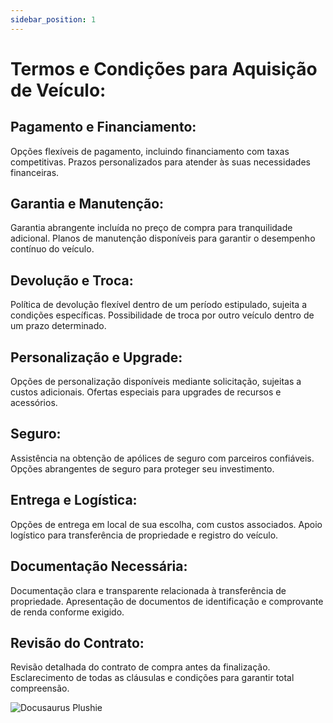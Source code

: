 ```yaml
---
sidebar_position: 1
---
```


# Termos e Condições para Aquisição de Veículo:


## Pagamento e Financiamento:
Opções flexíveis de pagamento, incluindo financiamento com taxas competitivas.
Prazos personalizados para atender às suas necessidades financeiras.

## Garantia e Manutenção:

Garantia abrangente incluída no preço de compra para tranquilidade adicional.
Planos de manutenção disponíveis para garantir o desempenho contínuo do veículo.

## Devolução e Troca:

Política de devolução flexível dentro de um período estipulado, sujeita a condições específicas.
Possibilidade de troca por outro veículo dentro de um prazo determinado.

## Personalização e Upgrade:

Opções de personalização disponíveis mediante solicitação, sujeitas a custos adicionais.
Ofertas especiais para upgrades de recursos e acessórios.

## Seguro:

Assistência na obtenção de apólices de seguro com parceiros confiáveis.
Opções abrangentes de seguro para proteger seu investimento.

## Entrega e Logística:

Opções de entrega em local de sua escolha, com custos associados.
Apoio logístico para transferência de propriedade e registro do veículo.

## Documentação Necessária:

Documentação clara e transparente relacionada à transferência de propriedade.
Apresentação de documentos de identificação e comprovante de renda conforme exigido.

## Revisão do Contrato:

Revisão detalhada do contrato de compra antes da finalização.
Esclarecimento de todas as cláusulas e condições para garantir total compreensão.

![Docusaurus Plushie](./docusaurus-plushie-banner.jpeg)
